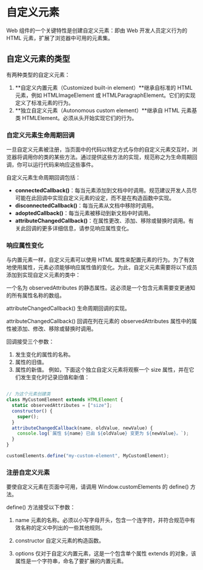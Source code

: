 # 自定义元素

Web 组件的一个关键特性是创建自定义元素：即由 Web 开发人员定义行为的 HTML 元素，扩展了浏览器中可用的元素集。



## 自定义元素的类型
有两种类型的自定义元素：

1. **自定义内置元素（Customized built-in element）**继承自标准的 HTML 元素，例如 HTMLImageElement 或 HTMLParagraphElement。它们的实现定义了标准元素的行为。
2. **独立自定义元素（Autonomous custom element）**继承自 HTML 元素基类 HTMLElement。必须从头开始实现它们的行为。



### 自定义元素生命周期回调
一旦自定义元素被注册，当页面中的代码以特定方式与你的自定义元素交互时，浏览器将调用你的类的某些方法。通过提供这些方法的实现，规范称之为生命周期回调，你可以运行代码来响应这些事件。

自定义元素生命周期回调包括：

- **connectedCallback()**：每当元素添加到文档中时调用。规范建议开发人员尽可能在此回调中实现自定义元素的设定，而不是在构造函数中实现。
- **disconnectedCallback()**：每当元素从文档中移除时调用。
- **adoptedCallback()**：每当元素被移动到新文档中时调用。
- **attributeChangedCallback()**：在属性更改、添加、移除或替换时调用。有关此回调的更多详细信息，请参见响应属性变化。


### 响应属性变化
与内置元素一样，自定义元素可以使用 HTML 属性来配置元素的行为。为了有效地使用属性，元素必须能够响应属性值的变化。为此，自定义元素需要将以下成员添加到实现自定义元素的类中：

一个名为 observedAttributes 的静态属性。这必须是一个包含元素需要变更通知的所有属性名称的数组。

attributeChangedCallback() 生命周期回调的实现。

attributeChangedCallback() 回调在列在元素的 observedAttributes 属性中的属性被添加、修改、移除或替换时调用。

回调接受三个参数：

1. 发生变化的属性的名称。
2. 属性的旧值。
3. 属性的新值。
例如，下面这个独立自定义元素将观察一个 size 属性，并在它们发生变化时记录旧值和新值：

```js

// 为这个元素创建类
class MyCustomElement extends HTMLElement {
  static observedAttributes = ["size"];
  constructor() {
    super();
  }
  attributeChangedCallback(name, oldValue, newValue) {
    console.log(`属性 ${name} 已由 ${oldValue} 变更为 ${newValue}。`);
  }
}

customElements.define("my-custom-element", MyCustomElement);
```



### 注册自定义元素

要使自定义元素在页面中可用，请调用 Window.customElements 的 define() 方法。

define() 方法接受以下参数：

1. name
    元素的名称。必须以小写字母开头，包含一个连字符，并符合规范中有效名称的定义中列出的一些其他规则。

2. constructor
    自定义元素的构造函数。

3. options
    仅对于自定义内置元素，这是一个包含单个属性 extends 的对象，该属性是一个字符串，命名了要扩展的内置元素。



<code src="./buildin.tsx" title="自定义内置元素"></code>


<code src="./custom.tsx" title="独立自定义元素"></code>
